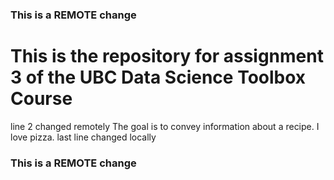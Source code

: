 ### This is a REMOTE change
# This is the repository for assignment 3 of the UBC Data Science Toolbox Course
line 2 changed remotely
The goal is to convey information about a recipe.
I love pizza.
last line changed locally
### This is a REMOTE change
